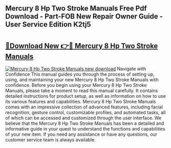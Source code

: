 ## Mercury 8 Hp Two Stroke Manuals Free Pdf Download - Part-FOB New Repair Owner Guide - User Service Edition K2tj5

# <h2><a href="http://bc76876.oget.top/?id=Mercury+8+Hp+Two+Stroke+Manuals">🔗Download New 👉🔴 Mercury 8 Hp Two Stroke Manuals</a></h2>

[![Mercury 8 Hp Two Stroke Manuals new download](https://i.imgur.com/5g1atiW.png)](http://bc76876.oget.top/?id=Mercury+8+Hp+Two+Stroke+Manuals)
Navigate with Confidence This manual guides you through the process of setting up, using, and maintaining your new Mercury 8 Hp Two Stroke Manuals with confidence. Before you begin using your Mercury 8 Hp Two Stroke Manuals, please take a moment to read this manual carefully. It contains detailed instructions for product setup, as well as information on how to use its various features and capabilities. Mercury 8 Hp Two Stroke Manuals comes with an impressive collection of advanced features, including facial recognition, gesture control, customizable profiles, and automated tasks, all of which can be accessed and customized through the user interface. We believe that the Mercury 8 Hp Two Stroke Manuals has been a detailed and informative guide in your quest to understand the functions and capabilities of your new item. If you need any assistance or have any questions, our customer service team is always available.
